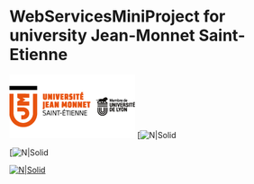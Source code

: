 # WebServicesMiniProject for university Jean-Monnet Saint-Etienne

[![N|Solid](https://github.com/jbrat/SocialNetworkUJM-SpringReact/blob/master/src/main/resources/static/images/logo_ujm.png?raw=true)](https://www.univ-st-etienne.fr/fr/index.html)
[![N|Solid](https://www.google.fr/search?client=ubuntu&hs=fnq&channel=fs&dcr=0&biw=1366&bih=599&tbm=isch&sa=1&ei=lscAWuCkA4XzaOzIn9AG&q=telecom+ujm&oq=telecom+ujm&gs_l=psy-ab.3...49.1078.0.1240.3.3.0.0.0.0.350.350.3-1.1.0....0...1.1.64.psy-ab..2.0.0....0.VtI_rggF2vQ#imgrc=rRf91z2bxIyo1M:)

[![N|Solid](https://www.google.fr/search?client=ubuntu&hs=Toq&channel=fs&dcr=0&biw=1366&bih=599&tbm=isch&sa=1&ei=yMcAWsufCMr-aK2Oi7AG&q=ecole+des+mines+saint+etienne&oq=ecole+des+mines+saint+eitnn&gs_l=psy-ab.3.0.0i13k1.2893.4359.0.6223.12.11.0.0.0.0.378.1501.0j8j0j1.9.0....0...1.1.64.psy-ab..3.8.1323...0j0i67k1j0i24k1.0._CUPQqKcd7U#imgrc=P21o0Uf12S_IZM:)

[![N|Solid](http://rubenjgarcia.es/wp-content/uploads/2016/09/springboot.png)](https://projects.spring.io/spring-boot/)

